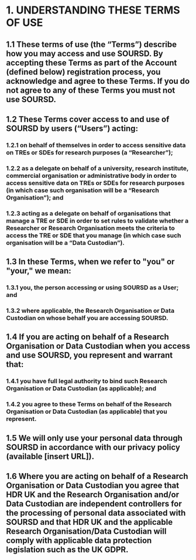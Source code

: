 # 1. UNDERSTANDING THESE TERMS OF USE

## 1.1 These terms of use (the “Terms”) describe how you may access and use SOURSD. By accepting these Terms as part of the Account (defined below) registration process, you acknowledge and agree to these Terms. If you do not agree to any of these Terms you must not use SOURSD.

## 1.2 These Terms cover access to and use of SOURSD by users (“Users”) acting:

### 1.2.1 on behalf of themselves in order to access sensitive data on TREs or SDEs for research purposes (a “Researcher”);

### 1.2.2 as a delegate on behalf of a university, research institute, commercial organisation or administrative body in order to access sensitive data on TREs or SDEs for research purposes (in which case such organisation will be a “Research Organisation”); and

### 1.2.3 acting as a delegate on behalf of organisations that manage a TRE or SDE in order to set rules to validate whether a Researcher or Research Organisation meets the criteria to access the TRE or SDE that you manage (in which case such organisation will be a “Data Custodian”).

## 1.3 In these Terms, when we refer to "you" or "your," we mean:

### 1.3.1 you, the person accessing or using SOURSD as a User; and

### 1.3.2 where applicable, the Research Organisation or Data Custodian on whose behalf you are accessing SOURSD.

## 1.4 If you are acting on behalf of a Research Organisation or Data Custodian when you access and use SOURSD, you represent and warrant that:

### 1.4.1 you have full legal authority to bind such Research Organisation or Data Custodian (as applicable); and

### 1.4.2 you agree to these Terms on behalf of the Research Organisation or Data Custodian (as applicable) that you represent.

## 1.5 We will only use your personal data through SOURSD in accordance with our privacy policy (available [insert URL]).

## 1.6 Where you are acting on behalf of a Research Organisation or Data Custodian you agree that HDR UK and the Research Organisation and/or Data Custodian are independent controllers for the processing of personal data associated with SOURSD and that HDR UK and the applicable Research Organisation/Data Custodian will comply with applicable data protection legislation such as the UK GDPR.

